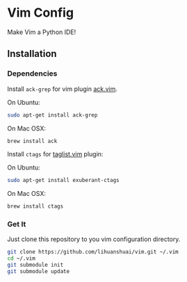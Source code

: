 # Vim Config

Make Vim a Python IDE!


## Installation

### Dependencies

Install `ack-grep` for vim plugin [ack.vim][].

[ack.vim]: https://github.com/mileszs/ack.vim

On Ubuntu:

```sh
sudo apt-get install ack-grep
```

On Mac OSX:

```sh
brew install ack
```

Install `ctags` for [taglist.vim][] plugin:

[taglist.vim]: https://github.com/vim-scripts/taglist.vim

On Ubuntu:

```sh
sudo apt-get install exuberant-ctags
```

On Mac OSX:

```sh
brew install ctags
```

### Get It

Just clone this repository to you vim configuration directory.

```sh
git clone https://github.com/lihuanshuai/vim.git ~/.vim
cd ~/.vim
git submodule init
git submodule update
```
